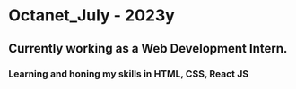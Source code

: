 # Octanet_July - 2023y
## Currently working as a Web Development Intern.
### Learning and honing my skills in HTML, CSS, React JS
